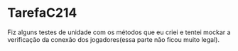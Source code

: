 # TarefaC214

Fiz alguns testes de unidade com os métodos que eu criei e tentei mockar a verificação da conexão dos jogadores(essa parte não ficou muito legal).
